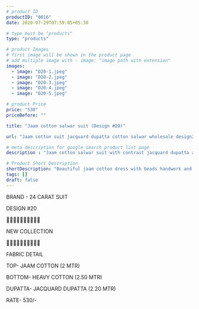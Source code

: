```yaml
---
# product ID
productID: "0016"
date: 2020-07-29T07:59:05+05:30

# type must be "products"
type: "products"

# product Images
# first image will be shown in the product page
# add multiple image with - image: "image path with extension"
images:
  - image: "D20-1.jpeg"
  - image: "D20-2.jpeg"
  - image: "D20-3.jpeg"
  - image: "D20-4.jpeg"
  - image: "D20-5.jpeg"

# product Price
price: "530"
priceBefore: ""

title: "Jaam cotton salwar suit (Design #20)"

url: "Jaam cotton suit jacquard dupatta cotton salwar wholesale design20"

# meta description for google search product list page
description : "Jaam cotton salwar suit with contrast jacquard dupatta and 2.5 mtr cotton bottom"

# Product Short Description
shortDescription: "Beautiful jaam cotton dress with beads handwork and contrast jacquard dupatta and 2.5 mtr cotton bottom."
tags: []
draft: false
---
```

BRAND - 24 CARAT SUIT

DESIGN #20

💐💐💐💐💐💐💐💐💐💐

NEW COLLECTION

🌷🌷🌷🌷🌷🌷🌷🌷🌷🌷

FABRIC DETAIL

TOP- JAAM COTTON (2 MTR)

BOTTOM- HEAVY COTTON (2.50 MTR)

DUPATTA- JACQUARD DUPATTA (2.20 MTR)

RATE- 530/-
